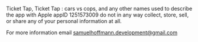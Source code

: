 Ticket Tap, Ticket Tap : cars vs cops, and any other names used to describe the app with Apple appID 1251573009 
do not in any way collect, store, sell, or share any of your personal information at all. 

For more information email samuelhoffmann.development@gmail.com
